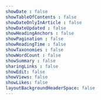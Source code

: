 ```yaml
---
showDate : false
showTableOfContents : false
showDateOnlyInArticle : false
showDateUpdated : false
showHeadingAnchors : false
showPagination : false
showReadingTime : false
showTaxonomies : false 
showWordCount : false
showSummary : false
sharingLinks : false
showEdit: false
showViews: false
showLikes: false
layoutBackgroundHeaderSpace: false
---
```


